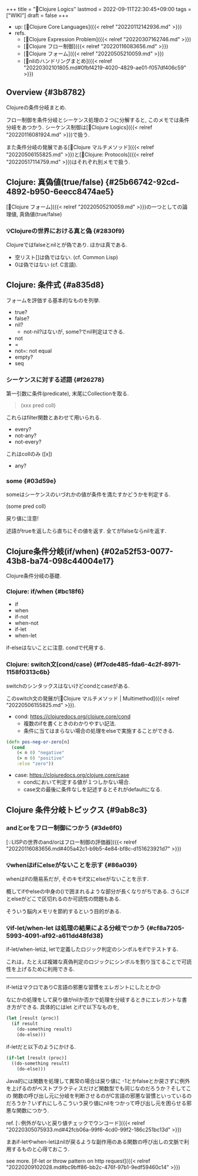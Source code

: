 +++
title = "📝Clojure Logics"
lastmod = 2022-09-11T22:30:45+09:00
tags = ["WIKI"]
draft = false
+++

-   up: [📂Clojure Core Languages]({{< relref "20220112142936.md" >}})
-   refs.
    -   [📁Clojure Expression Problem]({{< relref "20220307162746.md" >}})
    -   [📝Clojure フロー制御]({{< relref "20220116083656.md" >}})
    -   [📝Clojure フォーム]({{< relref "20220505210059.md" >}})
    -   [📝nilのハンドリングまとめ]({{< relref "20220302101805.md#0fbf4219-4020-4829-ae01-f057df406c59" >}})


## Overview {#3b8782}

Clojureの条件分岐まとめ.

フロー制御を条件分岐とシーケンス処理の２つに分解すると, このメモでは条件分岐をあつかう. シーケンス制御は[📝Clojure Logics]({{< relref "20220116081924.md" >}})で扱う.

また条件分岐の発展である[📝Clojure マルチメソッド]({{< relref "20220506155825.md" >}})と[📝Clojure: Protocols]({{< relref "20220517114759.md" >}})はそれぞれ別メモで扱う.


## Clojure: 真偽値(true/false) {#25b66742-92cd-4892-b950-6eecc8474ae5}

[📝Clojure フォーム]({{< relref "20220505210059.md" >}})の一つとしての論理値, 真偽値(true/false)


### 💡Clojureの世界における真と偽 {#2830f9}

Clojureではfalseとnilとが偽であり. ほかは真である.

-   空リスト[]は偽ではない. (cf. Common Lisp)
-   0は偽ではない (cf. C言語).


## Clojure: 条件式 {#a835d8}

フォームを評価する基本的なものを列挙.

-   true?
-   false?
-   nil?
    -   not-nil?はないが, some?でnil判定はできる.
-   not
-   =
-   not=: not equal
-   empty?
-   seq


### シーケンスに対する述語 {#f26278}

第一引数に条件(predicate), 末尾にCollectionを取る.

> (xxx pred coll)

これらはfilter関数とあわせて用いられる.

-   every?
-   not-any?
-   not-every?

これはcollのみ ([x])

-   any?


### some {#03d59e}

someはシーケンスのいづれかの値が条件を満たすかどうかを判定する.

(some pred coll)

戻り値に注意!

述語がtrueを返したら直ちにその値を返す. 全てがfalseならnilを返す.


## Clojure条件分岐(if/when) {#02a52f53-0077-43b8-ba74-098c44004e17}

Clojure条件分岐の基礎.


### Clojure: if/when {#bc18f6}

-   if
-   when
-   if-not
-   when-not
-   if-let
-   when-let

if-elseはないことに注意. condで代用する.


### Clojure: switch文(cond/case) {#f7cde485-fda6-4c2f-8971-1158f0313c6b}

switchのシンタックスはないけどcondとcaseがある.

このswitch文の発展が[📝Clojure マルチメソッド | Multimethod]({{< relref "20220506155825.md" >}}).

-   cond: <https://clojuredocs.org/clojure.core/cond>
    -   複数のifを書くときのわかりやすい記法.
    -   条件に当てはまらない場合の処理をelseで実施することができる.

<!--listend-->

```clojure
(defn pos-neg-or-zero[n]
  (cond
    (< n 0) "negative"
    (> n 0) "positive"
    :else "zero"))
```

-   case: <https://clojuredocs.org/clojure.core/case>
    -   condにおいて判定する値が１つしかない場合.
    -   case文の最後に条件なしを記述するとそれがdefaultになる.


## Clojure 条件分岐トピックス {#9ab8c3}


### andとorをフロー制御につかう {#3de6f0}

[💡LISPの世界のand/orはフロー制御の評価器]({{< relref "20220116083656.md#405a42c1-b9b5-4e84-bf8c-d151623921d7" >}})


### 💡whenはifにelseがないことを示す {#86a039}

whenはifの簡易系だが, そのキモif文にelseがないことを示す.

概してifやelseの中身の()で囲まれるような部分が長くなりがちである. さらにifとelseがどこで区切れるのか可読性の問題もある.

そういう脳内メモリを節約するという目的がある.


### 💡if-let/when-let は処理の結果による分岐でつかう {#cf8a7205-5993-4091-af92-a611dd48fd38}

if-let/when-letは, letで定義したロジック判定のシンボルをifでテストする.

これは，たとえば複雑な真偽判定のロジックにシンボルを割り当てることで可読性を上げるために利用できる.

---

if-letはマクロでありC言語の邪悪な習慣をエレガントにしたとか😕

なにかの処理をして戻り値がnilか否かで処理を分岐するときにエレガントな書き方ができる. 具体的にはlet とifで以下なものを,

```clojure
(let [result (proc)]
  (if result
    (do-something result)
    (do-else)))
```

if-letだと以下のようにかける.

```clojure
(if-let [result (proc)]
  ((do-something result)
    (do-else)))
```

Java的には関数を処理して異常の場合は戻り値に -1とかfalseとか戻さずに例外を上げるのがベストプラクティスだけど関数型でも同じなのだろうか？そしてこの 関数の呼び出し元に分岐を判断させるのがC言語の邪悪な習慣といっているのだろうか？いずれにしろこういう戻り値にnilをつかって呼び出し元を困らせる邪悪な関数につかう.

ref. [💡例外がないと戻り値チェックでウンコード]({{< relref "20220305075933.md#42fcb06a-99f6-4cd0-99f2-186c251bc13d" >}})

まあif-letやwhen-letはnilが戻るような副作用のある関数の呼び出しの文脈で利用するものと心得ておこう.

see more. [if-let or throw pattern on http request]({{< relref "20220209102028.md#bc9bff86-bb2c-476f-97b1-9edf59460c14" >}})
